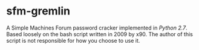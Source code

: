 sfm-gremlin
===========

A Simple Machines Forum password cracker implemented in _Python 2.7_.  Based
loosely on the bash script written in 2009 by x90. The author of this script
is not responsible for how you choose to use it.
